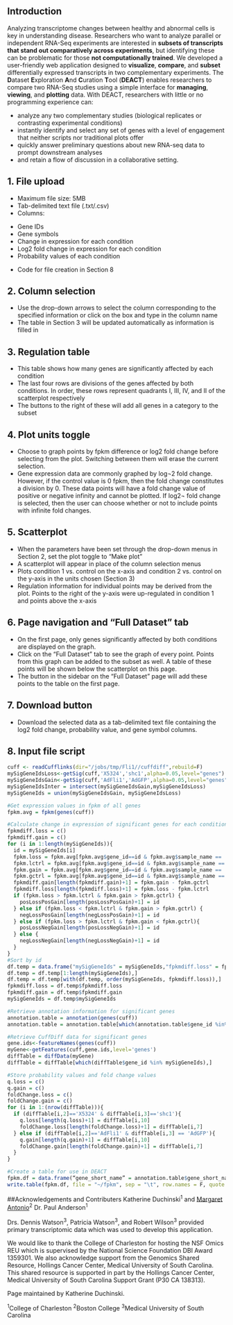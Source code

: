 ## Introduction
Analyzing transcriptome changes between healthy and abnormal cells is key in understanding disease. Researchers who want to analyze parallel or independent RNA-Seq experiments are interested in **subsets of transcripts that stand out comparatively across experiments**, but identifying these can be problematic for those **not computationally trained**. We developed a user-friendly web application designed to **visualize**, **compare**, and **subset** differentially expressed transcripts in two complementary experiments. The **D**ataset **E**xploration **A**nd **C**uration **T**ool (**DEACT**) enables researchers to compare two RNA-Seq studies using a simple interface for **managing**, **viewing**, and **plotting** data. With DEACT, researchers with little or no programming experience can:
- analyze any two complementary studies (biological replicates or contrasting experimental conditions)
- instantly identify and select any set of genes with a level of engagement that neither scripts nor traditional plots offer
- quickly answer preliminary questions about new RNA-seq data to prompt downstream analyses
- and retain a flow of discussion in a collaborative setting.

## 1. File upload
-	Maximum file size: 5MB
-	Tab-delimited text file (.txt/.csv)
-	Columns:
  *	Gene IDs
  *	Gene symbols
  *	Change in expression for each condition
  *	Log2 fold change in expression for each condition
  *	Probability values of each condition
-	Code for file creation in Section 8 
## 2. Column selection
-	Use the drop-down arrows to select the column corresponding to the specified information or click on the box and type in the column name
-	The table in Section 3 will be updated automatically as information is filled in
## 3. Regulation table
-	This table shows how many genes are significantly affected by each condition
-	The last four rows are divisions of the genes affected by both conditions. In order, these rows represent quadrants I, III, IV, and II of the scatterplot respectively
-	The buttons to the right of these will add all genes in a category to the subset

## 4. Plot units toggle
-	Choose to graph points by fpkm difference or log2 fold change before selecting from the plot. Switching between them will erase the current selection.
-	Gene expression data are commonly graphed by log¬2 fold change. However, if the control value is 0 fpkm, then the fold change constitutes a division by 0. These data points will have a fold change value of positive or negative infinity and cannot be plotted. If log2¬ fold change is selected, then the user can choose whether or not to include points with infinite fold changes.

## 5. Scatterplot
-	When the parameters have been set through the drop-down menus in Section 2, set the plot toggle to “Make plot”
-	A scatterplot will appear in place of the column selection menus
-	Plots condition 1 vs. control on the x-axis and condition 2 vs. control on the y-axis in the units chosen (Section 3)
-	Regulation information for individual points may be derived from the plot. Points to the right of the y-axis were up-regulated in condition 1 and points above the x-axis 

## 6. Page navigation and “Full Dataset” tab
-	On the first page, only genes significantly affected by both conditions are displayed on the graph. 
-	Click on the “Full Dataset” tab to see the graph of every point. Points from this graph can be added to the subset as well. A table of these points will be shown below the scatterplot on this page. 
-	The button in the sidebar on the “Full Dataset” page will add these points to the table on the first page.

## 7. Download button
-	Download the selected data as a tab-delimited text file containing the log2 fold change, probability value, and gene symbol columns.

## 8. Input file script
```R
cuff <- readCufflinks(dir="/jobs/tmp/Fli1//cuffdiff",rebuild=F)
mySigGeneIdsLoss<-getSig(cuff,'X5324','shc1',alpha=0.05,level="genes")
mySigGeneIdsGain<-getSig(cuff,'AdFli1','AdGFP',alpha=0.05,level="genes")
mySigGeneIdsInter = intersect(mySigGeneIdsGain,mySigGeneIdsLoss)
mySigGeneIds = union(mySigGeneIdsGain, mySigGeneIdsLoss)

#Get expression values in fpkm of all genes
fpkm.avg = fpkm(genes(cuff))

#Calculate change in expression of significant genes for each condition
fpkmdiff.loss = c()
fpkmdiff.gain = c()
for (i in 1:length(mySigGeneIds)){
  id = mySigGeneIds[i]
  fpkm.loss = fpkm.avg[fpkm.avg$gene_id==id & fpkm.avg$sample_name == 'X5324',]$fpkm
  fpkm.lctrl = fpkm.avg[fpkm.avg$gene_id==id & fpkm.avg$sample_name == 'shc1',]$fpkm
  fpkm.gain = fpkm.avg[fpkm.avg$gene_id==id & fpkm.avg$sample_name == 'AdFli1',]$fpkm
  fpkm.gctrl = fpkm.avg[fpkm.avg$gene_id==id & fpkm.avg$sample_name == 'AdGFP',]$fpkm
  fpkmdiff.gain[length(fpkmdiff.gain)+1] = fpkm.gain - fpkm.gctrl
  fpkmdiff.loss[length(fpkmdiff.loss)+1] = fpkm.loss - fpkm.lctrl
  if (fpkm.loss > fpkm.lctrl & fpkm.gain > fpkm.gctrl) {
    posLossPosGain[length(posLossPosGain)+1] = id
  } else if (fpkm.loss < fpkm.lctrl & fpkm.gain > fpkm.gctrl) {
    negLossPosGain[length(negLossPosGain)+1] = id
  } else if (fpkm.loss > fpkm.lctrl & fpkm.gain < fpkm.gctrl){
    posLossNegGain[length(posLossNegGain)+1] = id
  } else {
    negLossNegGain[length(negLossNegGain)+1] = id
  }
}
#Sort by id
df.temp = data.frame("mySigGeneIds" = mySigGeneIds,"fpkmdiff.loss" = fpkmdiff.loss, "fpkmdiff.gain" = fpkmdiff.gain)
df.temp = df.temp[1:length(mySigGeneIds),]
df.temp = df.temp[with(df.temp, order(mySigGeneIds, fpkmdiff.loss)),]
fpkmdiff.loss = df.temp$fpkmdiff.loss
fpkmdiff.gain = df.temp$fpkmdiff.gain
mySigGeneIds = df.temp$mySigGeneIds

#Retrieve annotation information for significant genes
annotation.table = annotation(genes(cuff))
annotation.table = annotation.table[which(annotation.table$gene_id %in% mySigGeneIds),]

#Retrieve CuffDiff data for significant genes
gene.ids<-featureNames(genes(cuff))
myGene<-getFeatures(cuff,gene.ids,level='genes') 
diffTable = diffData(myGene)
diffTable = diffTable[which(diffTable$gene_id %in% mySigGeneIds),]

#Store probability values and fold change values
q.loss = c()
q.gain = c()
foldChange.loss = c()
foldChange.gain = c()
for (i in 1:(nrow(diffTable))){
  if (diffTable[i,2]=='X5324' & diffTable[i,3]=='shc1'){
    q.loss[length(q.loss)+1] = diffTable[i,10]
    foldChange.loss[length(foldChange.loss)+1] = diffTable[i,7]
  } else if (diffTable[i,2]=='AdFli1' & diffTable[i,3] == 'AdGFP'){
    q.gain[length(q.gain)+1] = diffTable[i,10]
    foldChange.gain[length(foldChange.gain)+1] = diffTable[i,7]
  }
}

#Create a table for use in DEACT
fpkm.df = data.frame(“gene_short_name” = annotation.table$gene_short_name, “gene_id” = annotation.table$gene_id, “fpkmdiff.loss” = fpkmdiff.loss, “fpkmdiff.gain” = fpkmdiff.gain, “foldChange.loss” = foldChange.loss, “foldChange.gain” = foldChange.gain, “qValueLoss” = q.loss, “qValueGain” = q.gain)
write.table(fpkm.df, file = "~/fpkm", sep = "\t", row.names = F, quote = F)
```
##Acknowledgements and Contributers
Katherine Duchinski<sup>1</sup> and [Margaret Antonio](https://github.com/antmarge)<sup>2</sup>
Dr. Paul Anderson<sup>1</sup>

Drs. Dennis Watson<sup>3</sup>, Patricia Watson<sup>3</sup>, and Robert Wilson<sup>3</sup> provided primary transcriptomic data which was used to develop this application.

We would like to thank the College of Charleston for hosting the NSF Omics REU which is supervised by the National Science Foundation DBI Award 1359301. We also acknowledge support from the Genomics Shared Resource, Hollings Cancer Center, Medical University of South Carolina. This shared resource is supported in part by the Hollings Cancer Center, Medical University of South Carolina Support Grant (P30 CA 138313).

Page maintained by Katherine Duchinski.

<sup>1</sup>College of Charleston
<sup>2</sup>Boston College
<sup>3</sup>Medical University of South Carolina
